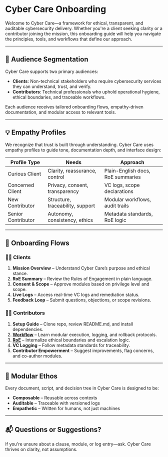 # Cyber Care Onboarding

Welcome to Cyber Care—a framework for ethical, transparent, and auditable cybersecurity delivery. Whether you're a client seeking clarity or a contributor joining the mission, this onboarding guide will help you navigate the principles, tools, and workflows that define our approach.

---

## 🧭 Audience Segmentation

Cyber Care supports two primary audiences:

- **Clients**: Non-technical stakeholders who require cybersecurity services they can understand, trust, and verify.
- **Contributors**: Technical professionals who uphold operational hygiene, ethical boundaries, and traceable workflows.

Each audience receives tailored onboarding flows, empathy-driven documentation, and modular access to relevant tools.

---

## 💡 Empathy Profiles

We recognize that trust is built through understanding. Cyber Care uses empathy profiles to guide tone, documentation depth, and interface design:

| Profile Type     | Needs                            | Approach                          |
|------------------|----------------------------------|-----------------------------------|
| Curious Client   | Clarity, reassurance, control    | Plain-English docs, RoE summaries |
| Concerned Client | Privacy, consent, transparency   | VC logs, scope declarations       |
| New Contributor  | Structure, traceability, support | Modular workflows, audit trails   |
| Senior Contributor | Autonomy, consistency, ethics  | Metadata standards, RoE logic     |

---

## 🔄 Onboarding Flows

### 🧑‍💼 Clients

1. **Mission Overview** – Understand Cyber Care’s purpose and ethical stance.
2. **RoE Summary** – Review the Rules of Engagement in plain language.
3. **Consent & Scope** – Approve modules based on privilege level and scope.
4. **Live Logs** – Access real-time VC logs and remediation status.
5. **Feedback Loop** – Submit questions, objections, or scope revisions.

### 🧑‍💻 Contributors

1. **Setup Guide** – Clone repo, review README.md, and install dependencies.
2. **[Workflow](./workflow.md)** – Learn modular execution, logging, and rollback protocols.
3. **[RoE](./roe.md)** – Internalize ethical boundaries and escalation logic.
4. **VC Logging** – Follow metadata standards for traceability.
5. **Contributor Empowerment** – Suggest improvements, flag concerns, and co-author modules.

---

## 🧩 Modular Ethos

Every document, script, and decision tree in Cyber Care is designed to be:

- **Composable** – Reusable across contexts
- **Auditable** – Traceable with versioned logs
- **Empathetic** – Written for humans, not just machines

---

## 📬 Questions or Suggestions?

If you're unsure about a clause, module, or log entry—ask. Cyber Care thrives on clarity, not assumptions.
